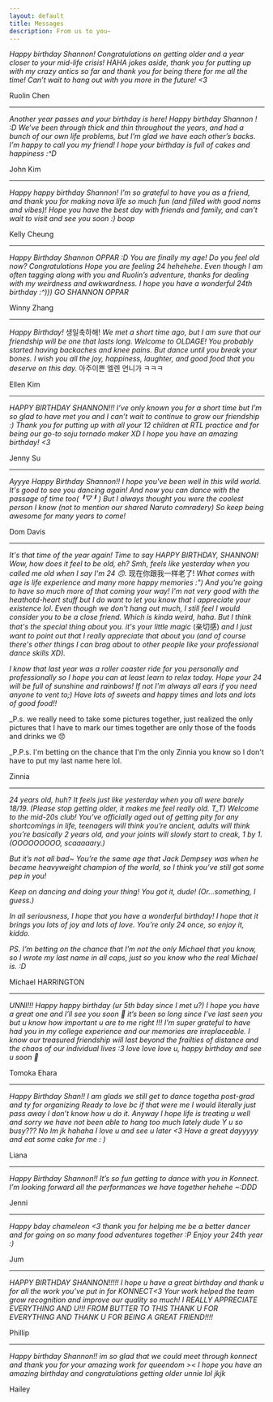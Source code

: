 ```yaml
---
layout: default
title: Messages
description: From us to you~
---
```

_Happy birthday Shannon! Congratulations on getting older and a year closer to your mid-life crisis! HAHA jokes aside, thank you for putting up with my crazy antics so far and thank you for being there for me all the time! Can’t wait to hang out with you more in the future! <3_

Ruolin Chen

***

_Another year passes and your birthday is here! Happy birthday Shannon ! :D
We’ve been through thick and thin throughout the years, and had a bunch of our own life problems, but I’m glad we have each other’s backs. I’m happy to call you my friend! I hope your birthday is full of cakes and happiness :^D_

John Kim

***

_Happy happy birthday Shannon! I'm so grateful to have you as a friend, and thank you for making nova life so much fun (and filled with good noms and vibes)! Hope you have the best day with friends and family, and can't wait to visit and see you soon :) boop_

Kelly Cheung

***

_Happy Birthday Shannon OPPAR :D You are finally my age! Do you feel old now? Congratulations Hope you are feeling 24 hehehehe. Even though I am often tagging along with you and Ruolin’s adventure, thanks for dealing with my weirdness and awkwardness. I hope you have a wonderful 24th birthday :^)))  GO SHANNON OPPAR_

Winny Zhang

***

_Happy Birthday!_ 생일축하해! _We met a short time ago, but I am sure that our friendship will be one that lasts long. Welcome to OLDAGE! You probably started having backaches and knee pains. But dance until you break your bones. I wish you all the joy, happiness, laughter, and good food that you deserve on this day._ 아주이쁜 엘렌 언니가 ㅋㅋㅋ 

Ellen Kim

***

_HAPPY BIRTHDAY SHANNON!!! I’ve only known you for a short time but I’m so glad to have met you and I can’t wait to continue to grow our friendship :) Thank you for putting up with all your 12 children at RTL practice and for being our go-to soju tornado maker XD I hope you have an amazing birthday! <3_

Jenny Su

***

_Ayyye Happy Birthday Shannon!! I hope you've been well in this wild world. It's good to see you dancing again! And now you can dance with the passage of time too( ╹▽╹ ) But I always thought you were the coolest person I know (not to mention our shared Naruto comradery) So keep being awesome for many years to come!_

Dom Davis

***

_It's that time of the year again! Time to say HAPPY BIRTHDAY, SHANNON!  Wow, how does it feel to be old, eh? Smh, feels like yesterday when you called me old when I say I'm 24 🙃._ 现在你跟我一样老了! 
_What comes with age is life experience and many more happy memories :") And you're going to have so much more of that coming your way! I'm not very good with the heathotd-heart stuff but I do want to let you know that I appreciate your existence lol. Even though we don't hang out much, I still feel I would consider you to be a close friend. Which is kinda weird, haha. But I think that's the special thing about you. it's your little magic_ (亲切感) _and I just want to point out that I really appreciate that about you (and of course there's other things I can brag about to other people like your professional dance skills XD)._ 

_I know that last year was a roller coaster ride for you personally and professionally so I hope you can at least learn to relax today. Hope your 24 will be full of sunshine and rainbows! If not I'm always all ears if you need anyone to vent to;) Have lots of sweets and happy times and lots and lots of good food!!_

_P.s. we really need to take some pictures together, just realized the only pictures that I have to mark our times together are only those of the foods and drinks we 😞 

_P.P.s. I'm betting on the chance that I'm the only Zinnia you know so I don't have to put my last name here lol. 

Zinnia

***

_24 years old, huh? It feels just like yesterday when you all were barely 18/19. (Please stop getting older, it makes me feel really old. T_T)
Welcome to the mid-20s club! You’ve officially aged out of getting pity for any shortcomings in life, teenagers will think you’re ancient, adults will think you’re basically 2 years old, and your joints will slowly start to creak, 1 by 1. (OOOOOOOOO, scaaaaary.)_

_But it’s not all bad~ You’re the same age that Jack Dempsey was when he became heavyweight champion of the world, so I think you’ve still got some pep in you!_

_Keep on dancing and doing your thing! You got it, dude! (Or...something, I guess.)_

_In all seriousness, I hope that you have a wonderful birthday! I hope that it brings you lots of joy and lots of love. You’re only 24 once, so enjoy it, kiddo._

_PS. I’m betting on the chance that I’m not the only Michael that you know, so I wrote my last name in all caps, just so you know who the real Michael is. :D_

Michael HARRINGTON

***

_UNNI!!! Happy happy birthday (ur 5th bday since I met u?) I hope you have a great one and I’ll see you soon 💖 it’s been so long since I’ve last seen you but u know how important u are to me right !!! I’m super grateful to have had you in my college experience and our memories are irreplaceable. I know our treasured friendship will last beyond the frailties of distance and the chaos of our individual lives :3 love love love u, happy birthday and see u soon 🥰_

Tomoka Ehara

***

_Happy Birthday Shan!! I am glads we still get to dance togetha post-grad and ty for organizing Ready to love bc if that were me I would literally just pass away I don’t know how u do it. Anyway I hope life is treating u well and sorry we have not been able to hang too much lately dude Y u so busy??? No Im jk hahaha I love u and see u later <3 Have a great dayyyyy and eat some cake for me : )_

Liana

***

_Happy Birthday Shannon!! It’s so fun getting to dance with you in Konnect. I’m looking forward all the performances we have together hehehe ~:DDD_

Jenni

***

_Happy bday chameleon <3 thank you for helping me be a better dancer and for going on so many food adventures together :P Enjoy your 24th year :)_

Jum

***

_HAPPY BIRTHDAY SHANNON!!!!! I hope u have a great birthday and thank u for all the work you’ve put in for KONNECT<3 Your work helped the team grow recognition and improve our quality so much! I REALLY APPRECIATE EVERYTHING AND U!!! FROM BUTTER TO THIS THANK U FOR EVERYTHING AND THANK U FOR BEING A GREAT FRIEND!!!!_

Phillip

***

_Happy birthday Shannon!! im so glad that we could meet through konnect and thank you for your amazing work for queendom >< I hope you have an amazing birthday and congratulations getting older unnie lol jkjk_

Hailey


